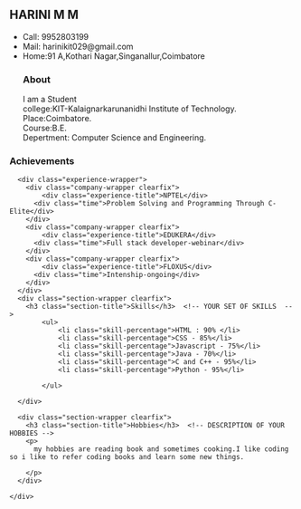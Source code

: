 

<div class="resume-wrapper">
	<section class="profile section-padding">
		<div class="container">
			<div class="picture-resume-wrapper">
        <div class="picture-resume">
        <span><img src="https://s3.amazonaws.com/uifaces/faces/twitter/jsa/128.jpg" alt="" /></span>
</svg-->
      </div>
         <div class="clearfix"></div>
 </div>
      <div class="name-wrapper">
        <h1> HARINI M M</h1><!-- YOUR NAME AND LAST NAME  -->
      </div>
      <div class="clearfix"></div>
      <div class="contact-info clearfix">
      <ul class="list-titles">
      		<li>Call: 9952803199</li>
      		<li>Mail: harinikit029@gmail.com</li>
      		<li>Home:91 A,Kothari Nagar,Singanallur,Coimbatore</li>
      </ul>
        <ul class="list-titles">
          <h3 class="experience-title">About</h3>
      		<p> 
            I am a Student<br>
            college:KIT-Kalaignarkarunanidhi Institute of Technology.<br>Place:Coimbatore.<br>Course:B.E.<br>Depertment: Computer Science and Engineering.
          </p>
      	</ul>
		</div>
	</section>
  
  <section class="experience section-padding">
  	<div class="container">
  		<h3 class="experience-title">Achievements</h3>
      
      <div class="experience-wrapper">
      	<div class="company-wrapper clearfix">
      		<div class="experience-title">NPTEL</div> 
          <div class="time">Problem Solving and Programming Through C-Elite</div> 
      	</div>
        <div class="company-wrapper clearfix">
      		<div class="experience-title">EDUKERA</div> 
          <div class="time">Full stack developer-webinar</div> 
      	</div>
        <div class="company-wrapper clearfix">
      		<div class="experience-title">FLOXUS</div> 
          <div class="time">Intenship-ongoing</div> 
      	</div> 
      </div>
      <div class="section-wrapper clearfix">
      	<h3 class="section-title">Skills</h3>  <!-- YOUR SET OF SKILLS  -->
        	<ul>
        		<li class="skill-percentage">HTML : 90% </li>
        		<li class="skill-percentage">CSS - 85%</li>
        		<li class="skill-percentage">Javascript - 75%</li>
        		<li class="skill-percentage">Java - 70%</li>
        		<li class="skill-percentage">C and C++ - 95%</li>
        		<li class="skill-percentage">Python - 95%</li>
            
        	</ul>
        
      </div>
      
      <div class="section-wrapper clearfix">
        <h3 class="section-title">Hobbies</h3>  <!-- DESCRIPTION OF YOUR HOBBIES -->
        <p> 
          my hobbies are reading book and sometimes cooking.I like coding so i like to refer coding books and learn some new things.
        
        </p>
      </div>
      
  	</div>
  </section>
  
  <div class="clearfix"></div>
</div>
